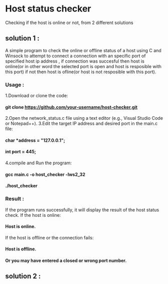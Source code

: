 # Host status checker
Checking if the host is online or not, from 2 different solutions
## solution 1 :
A simple program to check the online or offline status of a host using C and Winsock to attempt to connect a connection with an specific port of specified host ip address , if connection was succesful then host is online(or in other word the selected port is open and host is resposible with this port) if not then host is ofline(or host is not resposible with this port).

### Usage :
1.Download or clone the code:
#### git clone https://github.com/your-username/host-checker.git

2.Open the network_status.c file using a text editor (e.g., Visual Studio Code or Notepad++).
3.Edit the target IP address and desired port in the main.c file:
#### char *address = "127.0.0.1";
#### int port = 445;

4.compile and Run the program:
#### gcc main.c -o host_checker -lws2_32
#### ./host_checker

### Result :
If the program runs successfully, it will display the result of the host status check.
If the host is online:
#### Host is online.
If the host is offline or the connection fails:
#### Host is offline.
#### Or you may have entered a closed or wrong port number.


## solution 2 :



